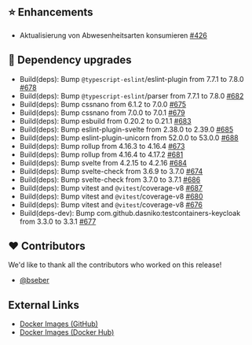 ## ⭐ Enhancements

- Aktualisierung von Abwesenheitsarten konsumieren [#426](https://github.com/urlaubsverwaltung/zeiterfassung/issues/426)

## 🔨 Dependency upgrades

- Build(deps): Bump `@typescript-eslint`/eslint-plugin from 7.7.1 to 7.8.0 [#678](https://github.com/urlaubsverwaltung/zeiterfassung/pull/678)
- Build(deps): Bump `@typescript-eslint`/parser from 7.7.1 to 7.8.0 [#682](https://github.com/urlaubsverwaltung/zeiterfassung/pull/682)
- Build(deps): Bump cssnano from 6.1.2 to 7.0.0 [#675](https://github.com/urlaubsverwaltung/zeiterfassung/pull/675)
- Build(deps): Bump cssnano from 7.0.0 to 7.0.1 [#679](https://github.com/urlaubsverwaltung/zeiterfassung/pull/679)
- Build(deps): Bump esbuild from 0.20.2 to 0.21.1 [#683](https://github.com/urlaubsverwaltung/zeiterfassung/pull/683)
- Build(deps): Bump eslint-plugin-svelte from 2.38.0 to 2.39.0 [#685](https://github.com/urlaubsverwaltung/zeiterfassung/pull/685)
- Build(deps): Bump eslint-plugin-unicorn from 52.0.0 to 53.0.0 [#688](https://github.com/urlaubsverwaltung/zeiterfassung/pull/688)
- Build(deps): Bump rollup from 4.16.3 to 4.16.4 [#673](https://github.com/urlaubsverwaltung/zeiterfassung/pull/673)
- Build(deps): Bump rollup from 4.16.4 to 4.17.2 [#681](https://github.com/urlaubsverwaltung/zeiterfassung/pull/681)
- Build(deps): Bump svelte from 4.2.15 to 4.2.16 [#684](https://github.com/urlaubsverwaltung/zeiterfassung/pull/684)
- Build(deps): Bump svelte-check from 3.6.9 to 3.7.0 [#674](https://github.com/urlaubsverwaltung/zeiterfassung/pull/674)
- Build(deps): Bump svelte-check from 3.7.0 to 3.7.1 [#686](https://github.com/urlaubsverwaltung/zeiterfassung/pull/686)
- Build(deps): Bump vitest and `@vitest`/coverage-v8 [#687](https://github.com/urlaubsverwaltung/zeiterfassung/pull/687)
- Build(deps): Bump vitest and `@vitest`/coverage-v8 [#680](https://github.com/urlaubsverwaltung/zeiterfassung/pull/680)
- Build(deps): Bump vitest and `@vitest`/coverage-v8 [#676](https://github.com/urlaubsverwaltung/zeiterfassung/pull/676)
- Build(deps-dev): Bump com.github.dasniko:testcontainers-keycloak from 3.3.0 to 3.3.1 [#677](https://github.com/urlaubsverwaltung/zeiterfassung/pull/677)

## ❤️ Contributors

We'd like to thank all the contributors who worked on this release!

- [@bseber](https://github.com/bseber)
## External Links

- [Docker Images (GitHub)](https://github.com/urlaubsverwaltung/zeiterfassung/pkgs/container/zeiterfassung%2Fzeiterfassung)
- [Docker Images (Docker Hub)](https://hub.docker.com/r/urlaubsverwaltung/zeiterfassung)
